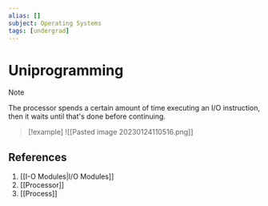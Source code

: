 ```yaml
---
alias: []
subject: Operating Systems
tags: [undergrad]
---
```

# Uniprogramming

>[!note]
> The processor spends a certain amount of time executing an I/O instruction, then it waits until that's done before continuing.

> [!example]
> ![[Pasted image 20230124110516.png]]

## References
1. [[I-O Modules|I/O Modules]]
2. [[Processor]]
3. [[Process]]